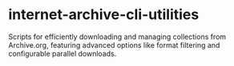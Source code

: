 # internet-archive-cli-utilities
Scripts for efficiently downloading and managing collections from Archive.org, featuring advanced options like format filtering and configurable parallel downloads.

